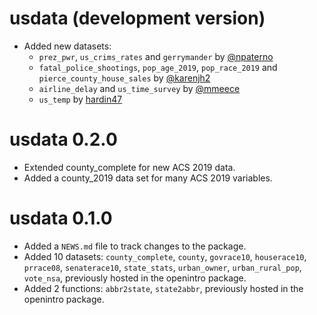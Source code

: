 # usdata (development version)

* Added new datasets:
  * `prez_pwr`, `us_crims_rates` and `gerrymander` by [@npaterno](https://github.com/npaterno)
  * `fatal_police_shootings`, `pop_age_2019`, `pop_race_2019` and `pierce_county_house_sales` by [@karenjh2](https://github.com/karenjh2)
  * `airline_delay` and `us_time_survey` by [@mmeece](https://github.com/mmeece)
  * `us_temp` by [hardin47](https://github.com/hardin47)

# usdata 0.2.0

* Extended county_complete for new ACS 2019 data.
* Added a county_2019 data set for many ACS 2019 variables.

# usdata 0.1.0

* Added a `NEWS.md` file to track changes to the package.
* Added 10 datasets: `county_complete`, `county`, `govrace10`, `houserace10`, `prrace08`, `senaterace10`, `state_stats`, `urban_owner`, `urban_rural_pop`, `vote_nsa`, previously hosted in the openintro package.
* Added 2 functions: `abbr2state`, `state2abbr`, previously hosted in the openintro package.
